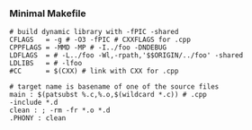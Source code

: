 ### Minimal Makefile

```
# build dynamic library with -fPIC -shared
CFLAGS   = -g # -O3 -fPIC # CXXFLAGS for .cpp
CPPFLAGS = -MMD -MP # -I../foo -DNDEBUG
LDFLAGS  = # -L../foo -Wl,-rpath,'$$ORIGIN/../foo' -shared
LDLIBS   = # -lfoo
#CC      = $(CXX) # link with CXX for .cpp

# target name is basename of one of the source files
main : $(patsubst %.c,%.o,$(wildcard *.c)) # .cpp
-include *.d
clean : ; -rm -fr *.o *.d
.PHONY : clean
```

<!--
**ljhm/ljhm** is a ✨ _special_ ✨ repository because its `README.md` (this file) appears on your GitHub profile.
 
Here are some ideas to get you started:

- 🔭 I’m currently working on ...
- 🌱 I’m currently learning ...
- 👯 I’m looking to collaborate on ...
- 🤔 I’m looking for help with ...
- 💬 Ask me about ...
- 📫 How to reach me: ...
- 😄 Pronouns: ...
- ⚡ Fun fact: ...
-->
